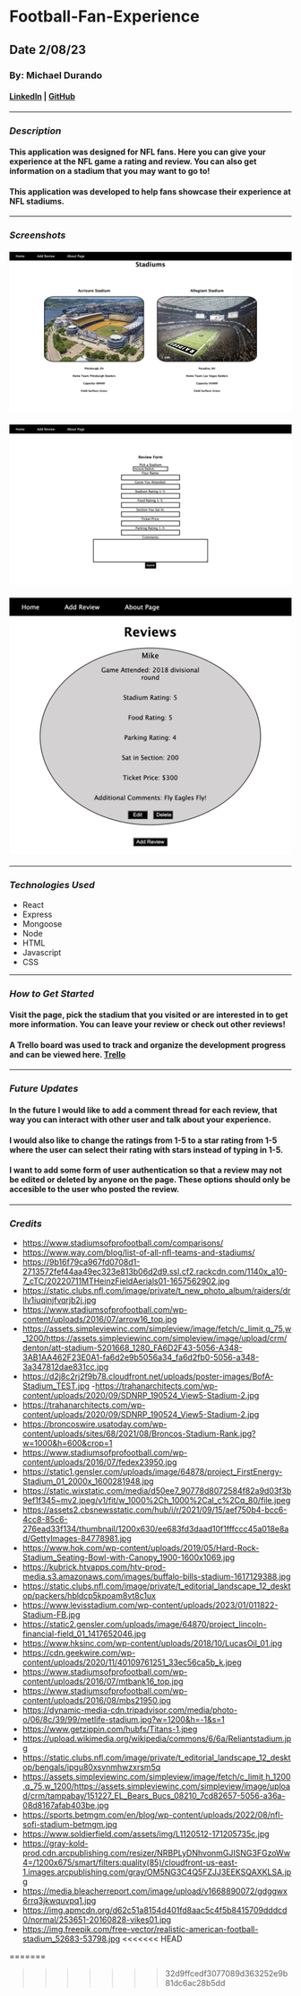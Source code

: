 # Football-Fan-Experience

## Date 2/08/23

### By: Michael Durando

#### [LinkedIn](https://www.linkedin.com/in/michael-durando-101050138/) | [GitHub](https://github.com/mjdurando82)

---

### **_Description_**

#### This application was designed for NFL fans. Here you can give your experience at the NFL game a rating and review. You can also get information on a stadium that you may want to go to!

#### This application was developed to help fans showcase their experience at NFL stadiums.

---

### **_Screenshots_**

#### ![Stadiums](https://github.com/mjdurando82/Football-Fan-Experience/blob/210cd52a97a9b9f81b5f036939819e759b5cfae2/Screenshot%202023-02-16%20at%2012.32.36%20PM.png)

#### ![ReviewForm](https://github.com/mjdurando82/Football-Fan-Experience/blob/210cd52a97a9b9f81b5f036939819e759b5cfae2/Screenshot%202023-02-16%20at%2012.32.49%20PM.png)

#### ![Review](https://github.com/mjdurando82/Football-Fan-Experience/blob/8b19334cc84bf064c91648e79e3a78d6589911cb/Screenshot%202023-02-16%20at%203.19.44%20PM.png)

---

### **_Technologies Used_**

- React
- Express
- Mongoose
- Node
- HTML
- Javascript
- CSS

---

### **_How to Get Started_**

#### Visit the page, pick the stadium that you visited or are interested in to get more information. You can leave your review or check out other reviews!

#### A Trello board was used to track and organize the development progress and can be viewed here. [Trello](https://trello.com/b/9x63GvUm/football-fan-experience)

---

### **_Future Updates_**

#### In the future I would like to add a comment thread for each review, that way you can interact with other user and talk about your experience.

#### I would also like to change the ratings from 1-5 to a star rating from 1-5 where the user can select their rating with stars instead of typing in 1-5.

#### I want to add some form of user authentication so that a review may not be edited or deleted by anyone on the page. These options should only be accesible to the user who posted the review.

---

### **_Credits_**

- https://www.stadiumsofprofootball.com/comparisons/
- https://www.way.com/blog/list-of-all-nfl-teams-and-stadiums/
- https://9b16f79ca967fd0708d1-2713572fef44aa49ec323e813b06d2d9.ssl.cf2.rackcdn.com/1140x_a10-7_cTC/20220711MTHeinzFieldAerials01-1657562902.jpg
- https://static.clubs.nfl.com/image/private/t_new_photo_album/raiders/drllv1iuqinjfvqrjb2j.jpg
- https://www.stadiumsofprofootball.com/wp-content/uploads/2016/07/arrow16_top.jpg
- https://assets.simpleviewinc.com/simpleview/image/fetch/c_limit,q_75,w_1200/https://assets.simpleviewinc.com/simpleview/image/upload/crm/denton/att-stadium-5201668_1280_FA6D2F43-5056-A348-3AB1AA462F23E0A1-fa6d2e9b5056a34_fa6d2fb0-5056-a348-3a347812dae831cc.jpg
- https://d2j8c2rj2f9b78.cloudfront.net/uploads/poster-images/BofA-Stadium_TEST.jpg -https://trahanarchitects.com/wp-content/uploads/2020/09/SDNRP_190524_View5-Stadium-2.jpg
- https://trahanarchitects.com/wp-content/uploads/2020/09/SDNRP_190524_View5-Stadium-2.jpg
- https://broncoswire.usatoday.com/wp-content/uploads/sites/68/2021/08/Broncos-Stadium-Rank.jpg?w=1000&h=600&crop=1
- https://www.stadiumsofprofootball.com/wp-content/uploads/2016/07/fedex23950.jpg
- https://static1.gensler.com/uploads/image/64878/project_FirstEnergy-Stadium_01_2000x_1600281948.jpg
- https://static.wixstatic.com/media/d50ee7_90778d8072584f82a9d03f3b9ef1f345~mv2.jpeg/v1/fit/w_1000%2Ch_1000%2Cal_c%2Cq_80/file.jpeg
- https://assets2.cbsnewsstatic.com/hub/i/r/2021/09/15/aef750b4-bcc6-4cc8-85c6-276ead33f134/thumbnail/1200x630/ee683fd3daad10f1fffccc45a018e8ad/GettyImages-84778981.jpg
- https://www.hok.com/wp-content/uploads/2019/05/Hard-Rock-Stadium_Seating-Bowl-with-Canopy_1900-1600x1069.jpg
- https://kubrick.htvapps.com/htv-prod-media.s3.amazonaws.com/images/buffalo-bills-stadium-1617129388.jpg
- https://static.clubs.nfl.com/image/private/t_editorial_landscape_12_desktop/packers/hbldcp5kpoam8vt8c1ux
- https://www.levisstadium.com/wp-content/uploads/2023/01/011822-Stadium-FB.jpg
- https://static2.gensler.com/uploads/image/64870/project_lincoln-financial-field_01_1417652046.jpg
- https://www.hksinc.com/wp-content/uploads/2018/10/LucasOil_01.jpg
- https://cdn.geekwire.com/wp-content/uploads/2020/11/40109761251_33ec56ca5b_k.jpeg
- https://www.stadiumsofprofootball.com/wp-content/uploads/2016/07/mtbank16_top.jpg
- https://www.stadiumsofprofootball.com/wp-content/uploads/2016/08/mbs21950.jpg
- https://dynamic-media-cdn.tripadvisor.com/media/photo-o/06/8c/39/99/metlife-stadium.jpg?w=1200&h=-1&s=1
- https://www.getzippin.com/hubfs/Titans-1.jpeg
- https://upload.wikimedia.org/wikipedia/commons/6/6a/Reliantstadium.jpg
- https://static.clubs.nfl.com/image/private/t_editorial_landscape_12_desktop/bengals/ipgu80xsvnmhwzxrsm5q
- https://assets.simpleviewinc.com/simpleview/image/fetch/c_limit,h_1200,q_75,w_1200/https://assets.simpleviewinc.com/simpleview/image/upload/crm/tampabay/151227_EL_Bears_Bucs_08210_7cd82657-5056-a36a-08d8167afab403be.jpg
- https://sports.betmgm.com/en/blog/wp-content/uploads/2022/08/nfl-sofi-stadium-betmgm.jpg
- https://www.soldierfield.com/assets/img/L1120512-171205735c.jpg
- https://gray-kold-prod.cdn.arcpublishing.com/resizer/NRBPLyDNhvonmGJISNG3FGzoWw4=/1200x675/smart/filters:quality(85)/cloudfront-us-east-1.images.arcpublishing.com/gray/OM5NG3C4Q5FZJJ3EEKSQAXKLSA.jpg
- https://media.bleacherreport.com/image/upload/v1668890072/gdggwx6rrq3jkwquvpq1.jpg
- https://img.apmcdn.org/d62c51a8154d401fd8aac5c4f5b8415709dddcd0/normal/253651-20160828-vikes01.jpg
- https://img.freepik.com/free-vector/realistic-american-football-stadium_52683-53798.jpg
<<<<<<< HEAD

=======
>>>>>>> 32d9ffcedf3077089d363252e9b81dc6ac28b5dd
```

```
